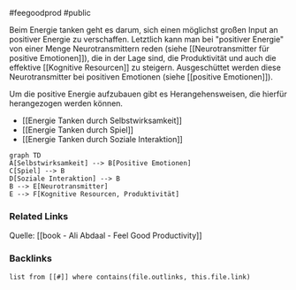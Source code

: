#feegoodprod #public

Beim Energie tanken geht es darum, sich einen möglichst großen Input an positiver Energie zu verschaffen. Letztlich kann man bei "positiver Energie" von einer Menge Neurotransmittern reden (siehe [[Neurotransmitter für positive Emotionen]]), die in der Lage sind, die Produktivität und auch die effektive [[Kognitive Resourcen]] zu steigern. Ausgeschüttet werden diese Neurotransmitter bei positiven Emotionen (siehe [[positive Emotionen]]).

Um die positive Energie aufzubauen gibt es Herangehensweisen, die hierfür herangezogen werden können. 
- [[Energie Tanken durch Selbstwirksamkeit]]
- [[Energie Tanken durch Spiel]]
- [[Energie Tanken durch Soziale Interaktion]]


```mermaid
graph TD
A[Selbstwirksamkeit] --> B[Positive Emotionen]
C[Spiel] --> B
D[Soziale Interaktion] --> B
B --> E[Neurotransmitter]
E --> F[Kognitive Resourcen, Produktivität]
```

### Related Links
Quelle: [[book - Ali Abdaal - Feel Good Productivity]] 

### Backlinks
```dataview 
list from [[#]] where contains(file.outlinks, this.file.link)
```

